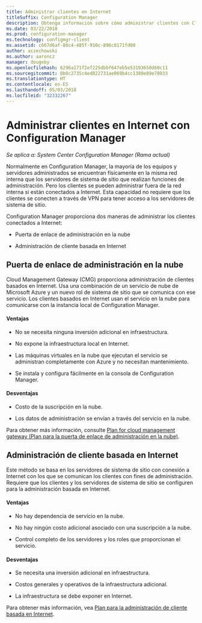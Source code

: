 ```yaml
---
title: Administrar clientes en Internet
titleSuffix: Configuration Manager
description: Obtenga información sobre cómo administrar clientes con Cloud Management Gateway y la administración de clientes basados en Internet en Configuration Manager.
ms.date: 03/22/2018
ms.prod: configuration-manager
ms.technology: configmgr-client
ms.assetid: c667d6af-80c4-485f-910c-896c0171fd00
author: aczechowski
ms.author: aaroncz
manager: dougeby
ms.openlocfilehash: 6296a171f2ef225dbbf647eb5e53103650d60c11
ms.sourcegitcommit: 0b0c2735c4ed822731ae069b4cc1380e89e78933
ms.translationtype: HT
ms.contentlocale: es-ES
ms.lasthandoff: 05/03/2018
ms.locfileid: "32332267"
---
```

# <a name="manage-clients-on-the-internet-with-configuration-manager"></a>Administrar clientes en Internet con Configuration Manager

*Se aplica a: System Center Configuration Manager (Rama actual)*

Normalmente en Configuration Manager, la mayoría de los equipos y servidores administrados se encuentran físicamente en la misma red interna que los servidores de sistema de sitio que realizan funciones de administración. Pero los clientes se pueden administrar fuera de la red interna si están conectados a Internet. Esta capacidad no requiere que los clientes se conecten a través de VPN para tener acceso a los servidores de sistema de sitio.

Configuration Manager proporciona dos maneras de administrar los clientes conectados a Internet:

-   Puerta de enlace de administración en la nube

-   Administración de cliente basada en Internet


## <a name="cloud-management-gateway"></a>Puerta de enlace de administración en la nube

Cloud Management Gateway (CMG) proporciona administración de clientes basados en Internet. Usa una combinación de un servicio de nube de Microsoft Azure y un nuevo rol de sistema de sitio que se comunica con ese servicio. Los clientes basados en Internet usan el servicio en la nube para comunicarse con la instancia local de Configuration Manager.

#### <a name="advantages"></a>Ventajas  

-   No se necesita ninguna inversión adicional en infraestructura.  

-   No expone la infraestructura local en Internet.  

-   Las máquinas virtuales en la nube que ejecutan el servicio se administran completamente con Azure y no necesitan mantenimiento.  

-   Se instala y configura fácilmente en la consola de Configuration Manager.  

#### <a name="disadvantages"></a>Desventajas  

-   Costo de la suscripción en la nube.  

-   Los datos de administración se envían a través del servicio en la nube.  

Para obtener más información, consulte [Plan for cloud management gateway (Plan para la puerta de enlace de administración en la nube)](plan-cloud-management-gateway.md).  



## <a name="internet-based-client-management"></a>Administración de cliente basada en Internet

Este método se basa en los servidores de sistema de sitio con conexión a Internet con los que se comunican los clientes con fines de administración. Requiere que los clientes y los servidores de sistema de sitio se configuren para la administración basada en Internet.

#### <a name="advantages"></a>Ventajas  

-   No hay dependencia de servicio en la nube.  

-   No hay ningún costo adicional asociado con una suscripción a la nube.  

-   Control completo de los servidores y los roles que proporcionan el servicio.  

#### <a name="disadvantages"></a>Desventajas  

-   Se necesita una inversión adicional en infraestructura.  

-   Costos generales y operativos de la infraestructura adicional.  

-   La infraestructura se debe exponer en Internet.  

Para obtener más información, vea [Plan para la administración de cliente basada en Internet](plan-internet-based-client-management.md).  
